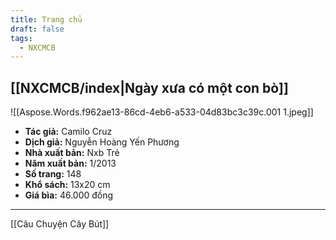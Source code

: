 ```yaml
---
title: Trang chủ
draft: false
tags:
  - NXCMCB
---
```


## [[NXCMCB/index|Ngày xưa có một con bò]]

![[Aspose.Words.f962ae13-86cd-4eb6-a533-04d83bc3c39c.001 1.jpeg]]

- **Tác giả:** Camilo Cruz
- **Dịch giả:** Nguyễn Hoàng Yến Phương
- **Nhà xuất bản:** Nxb Trẻ
- **Năm xuất bản:** 1/2013
- **Số trang:** 148
- **Khổ sách:** 13x20 cm
- **Giá bìa:** 46.000 đồng

---

[[Câu Chuyện Cây Bút]]
